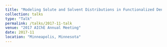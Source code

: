 ```yaml
---
title: "Modeling Solute and Solvent Distributions in Functionalized Dendrimers from iSAFT Density Functional Theory"
collection: talks
type: "Talk"
permalink: /talks/2017-11-talk
venue: "2017 AIChE Annual Meeting"
date: 2017-11
location: "Minneapolis, Minnesota"
---
```

